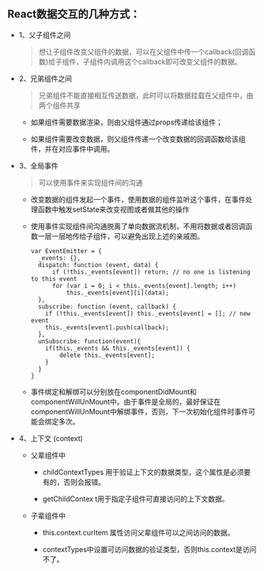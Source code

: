 ## React数据交互的几种方式：

* 1、父子组件之间  
  
  > 想让子组件改变父组件的数据，可以在父组件中传一个callback(回调函数)给子组件，子组件内调用这个callback即可改变父组件的数据。
  
* 2、兄弟组件之间

  > 兄弟组件不能直接相互传送数据，此时可以将数据挂载在父组件中，由两个组件共享
  
  - 如果组件需要数据渲染，则由父组件通过props传递给该组件；
  
  - 如果组件需要改变数据，则父组件传递一个改变数据的回调函数给该组件，并在对应事件中调用。

* 3、全局事件
  
  > 可以使用事件来实现组件间的沟通

  - 改变数据的组件发起一个事件，使用数据的组件监听这个事件，在事件处理函数中触发setState来改变视图或者做其他的操作
  
  - 使用事件实现组件间沟通脱离了单向数据流机制，不用将数据或者回调函数一层一层地传给子组件，可以避免出现上述的亲戚图。
  
    ```
    var EventEmitter = {
      _events: {},
      dispatch: function (event, data) {
          if (!this._events[event]) return; // no one is listening to this event
          for (var i = 0; i < this._events[event].length; i++)
              this._events[event][i](data);
      },
      subscribe: function (event, callback) {
        if (!this._events[event]) this._events[event] = []; // new event
        this._events[event].push(callback);
      },
      unSubscribe: function(event){
      	if(this._events && this._events[event]) {
      		delete this._events[event];
      	}
      }
    }
    ```
  
  - 事件绑定和解绑可以分别放在componentDidMount和componentWillUnMount中。由于事件是全局的，最好保证在componentWillUnMount中解绑事件，否则，下一次初始化组件时事件可能会绑定多次。

* 4、上下文 (context)

  + 父辈组件中
  
    - childContextTypes 用于验证上下文的数据类型，这个属性是必须要有的，否则会报错。
    
    - getChildContex t用于指定子组件可直接访问的上下文数据。

  + 子辈组件中
    
    - this.context.curItem 属性访问父辈组件可以之间访问的数据。
    
    - contextTypes中设置可访问数据的验证类型，否则this.context是访问不了。
